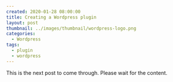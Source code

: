 ```yaml
---
created: 2020-01-28 08:00:00
title: Creating a Wordpress plugin
layout: post
thumbnail: ../images/thumbnail/wordpress-logo.png
categories:
  - Wordpress
tags:
  - plugin
  - wordpress
---
```


This is the next post to come through. Please wait for the content.